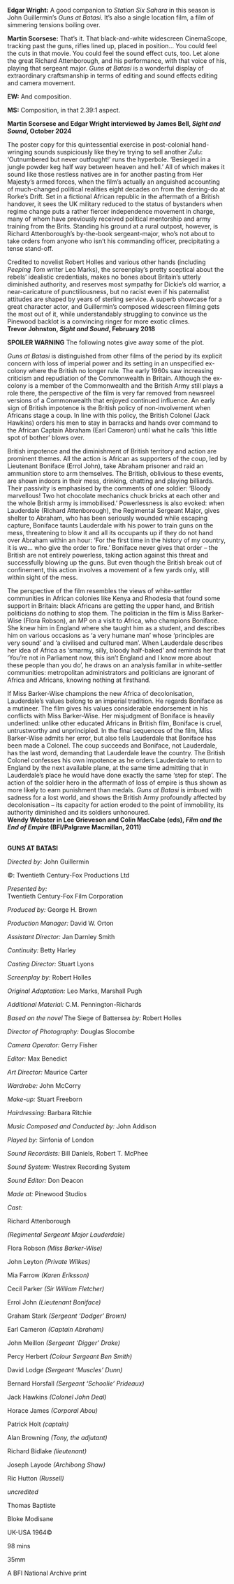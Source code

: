 
**Edgar Wright:** A good companion to _Station Six Sahara_ in this season is John Guillermin’s _Guns at Batasi_. It’s also a single location film, a film of simmering tensions boiling over.

**Martin Scorsese:** That’s it. That black-and-white widescreen CinemaScope, tracking past the guns, rifles lined up, placed in position… You could feel the cuts in that movie. You could feel the sound effect cuts, too. Let alone the great Richard Attenborough, and his performance, with that voice of his, playing that sergeant major. _Guns at Batasi_ is a wonderful display of extraordinary craftsmanship in terms of editing and sound effects editing and camera movement.

**EW:** And composition.

**MS:** Composition, in that 2.39:1 aspect.

**Martin Scorsese and Edgar Wright interviewed by James Bell, _Sight and Sound_, October 2024**
<br>  

The poster copy for this quintessential exercise in post-colonial hand-wringing sounds suspiciously like they’re trying to sell another _Zulu_: ‘Outnumbered but never outfought!’ runs the hyperbole. ‘Besieged in a jungle powder keg half way between heaven and hell.’ All of which makes it sound like those restless natives are in for another pasting from Her Majesty’s armed forces, when the film’s actually an anguished accounting of much-changed political realities eight decades on from the derring-do at Rorke’s Drift. Set in a fictional African republic in the aftermath of a British handover, it sees the UK military reduced to the status of bystanders when regime change puts a rather fiercer independence movement in charge, many of whom have previously received political mentorship and army training from the Brits. Standing his ground at a rural outpost, however, is Richard Attenborough’s by-the-book sergeant-major, who’s not about to take orders from anyone who isn’t his commanding officer, precipitating a tense stand-off.

Credited to novelist Robert Holles and various other hands (including _Peeping Tom_ writer Leo Marks), the screenplay’s pretty sceptical about the rebels’ idealistic credentials, makes no bones about Britain’s utterly diminished authority, and reserves most sympathy for Dickie’s old warrior, a near-caricature of punctiliousness, but no racist even if his paternalist attitudes are shaped by years of sterling service. A superb showcase for a great character actor, and Guillermin’s composed widescreen filming gets the most out of it, while understandably struggling to convince us the Pinewood backlot is a convincing ringer for more exotic climes.  
**Trevor Johnston, _Sight and Sound_, February 2018**
<br>

**SPOILER WARNING** The following notes give away some of the plot.

_Guns at Batasi_ is distinguished from other films of the period by its explicit concern with loss of imperial power and its setting in an unspecified ex-colony where the British no longer rule. The early 1960s saw increasing criticism and repudiation of the Commonwealth in Britain. Although the ex-colony is a member of the Commonwealth and the British Army still plays a role there, the perspective of the film is very far removed from newsreel versions of a Commonwealth that enjoyed continued influence. An early sign of British impotence is the British policy of non-involvement when Africans stage a coup. In line with this policy, the British Colonel (Jack Hawkins) orders his men to stay in barracks and hands over command to the African Captain Abraham (Earl Cameron) until what he calls ‘this little spot of bother’ blows over.

British impotence and the diminishment of British territory and action are prominent themes. All the action is African as supporters of the coup, led by Lieutenant Boniface (Errol John), take Abraham prisoner and raid an ammunition store to arm themselves. The British, oblivious to these events, are shown indoors in their mess, drinking, chatting and playing billiards. Their passivity is emphasised by the comments of one soldier: ‘Bloody marvellous! Two hot chocolate mechanics chuck bricks at each other and the whole British army is immobilised.’ Powerlessness is also evoked: when Lauderdale (Richard Attenborough), the Regimental Sergeant Major, gives shelter to Abraham, who has been seriously wounded while escaping capture, Boniface taunts Lauderdale with his power to train guns on the mess, threatening to blow it and all its occupants up if they do not hand over Abraham within an hour: ‘For the first time in the history of my country, it is we... who give the order to fire.’ Boniface never gives that order – the British are not entirely powerless, taking action against this threat and successfully blowing up the guns. But even though the British break out of confinement, this action involves a movement of a few yards only, still within sight of the mess.

The perspective of the film resembles the views of white-settler communities in African colonies like Kenya and Rhodesia that found some support in Britain: black Africans are getting the upper hand, and British politicians do nothing to stop them. The politician in the film is Miss Barker-Wise (Flora Robson), an MP on a visit to Africa, who champions Boniface. She knew him in England where she taught him as a student, and describes him on various occasions as ‘a very humane man’ whose ‘principles are very sound’ and ‘a civilised and cultured man’. When Lauderdale describes her idea of Africa as ‘smarmy, silly, bloody half-baked’ and reminds her that ‘You’re not in Parliament now, this isn’t England and I know more about these people than you do’, he draws on an analysis familiar in white-settler communities: metropolitan administrators and politicians are ignorant of Africa and Africans, knowing nothing at firsthand.

If Miss Barker-Wise champions the new Africa of decolonisation, Lauderdale’s values belong to an imperial tradition. He regards Boniface as a mutineer. The film gives his values considerable endorsement in his conflicts with Miss Barker-Wise. Her misjudgment of Boniface is heavily underlined: unlike other educated Africans in British film, Boniface is cruel, untrustworthy and unprincipled. In the final sequences of the film, Miss Barker-Wise admits her error, but also tells Lauderdale that Boniface has been made a Colonel. The coup succeeds and Boniface, not Lauderdale, has the last word, demanding that Lauderdale leave the country. The British Colonel confesses his own impotence as he orders Lauderdale to return to England by the next available plane, at the same time admitting that in Lauderdale’s place he would have done exactly the same ‘step for step’. The action of the soldier hero in the aftermath of loss of empire is thus shown as more likely to earn punishment than medals. _Guns at Batasi_ is imbued with sadness for a lost world, and shows the British Army profoundly affected by decolonisation – its capacity for action eroded to the point of immobility, its authority diminished and its soldiers unhonoured.  
**Wendy Webster in Lee Grieveson and Colin MacCabe (eds), _Film and the End of Empire_  (BFI/Palgrave Macmillan, 2011)**
<br><br>

**GUNS AT BATASI**<br>

_Directed by:_ John Guillermin<br>

©: Twentieth Century-Fox Productions Ltd<br>

_Presented by:_  
Twentieth Century-Fox Film Corporation<br>

_Produced by:_ George H. Brown<br>

_Production Manager:_ David W. Orton

_Assistant Director:_ Jan Darnley Smith

_Continuity:_ Betty Harley

_Casting Director:_ Stuart Lyons

_Screenplay by:_ Robert Holles

_Original Adaptation:_ Leo Marks, Marshall Pugh

_Additional Material:_ C.M. Pennington-Richards

_Based on the novel_ The Siege of Battersea _by:_ Robert Holles

_Director of Photography:_ Douglas Slocombe

_Camera Operator:_ Gerry Fisher

_Editor:_ Max Benedict

_Art Director:_ Maurice Carter

_Wardrobe:_ John McCorry

_Make-up:_ Stuart Freeborn

_Hairdressing:_ Barbara Ritchie

_Music Composed and Conducted by:_ John Addison

_Played by:_ Sinfonia of London

_Sound Recordists:_ Bill Daniels, Robert T. McPhee

_Sound System:_ Westrex Recording System

_Sound Editor:_ Don Deacon

_Made at:_ Pinewood Studios

_Cast:_

Richard Attenborough

_(Regimental Sergeant Major Lauderdale)_

Flora Robson _(Miss Barker-Wise)_

John Leyton _(Private Wilkes)_

Mia Farrow _(Karen Eriksson)_

Cecil Parker _(Sir William Fletcher)_

Errol John _(Lieutenant Boniface)_

Graham Stark _(Sergeant ‘Dodger’ Brown)_

Earl Cameron _(Captain Abraham)_

John Meillon _(Sergeant ‘Digger’ Drake)_

Percy Herbert _(Colour Sergeant Ben Smith)_

David Lodge _(Sergeant ‘Muscles’ Dunn)_

Bernard Horsfall _(Sergeant ‘Schoolie’ Prideaux)_

Jack Hawkins _(Colonel John Deal)_

Horace James _(Corporal Abou)_

Patrick Holt _(captain)_

Alan Browning _(Tony, the adjutant)_

Richard Bidlake _(lieutenant)_

Joseph Layode _(Archibong Shaw)_

Ric Hutton _(Russell)_

_uncredited_

Thomas Baptiste

Bloke Modisane

UK-USA 1964©

98 mins

35mm

A BFI National Archive print
<!--stackedit_data:
eyJoaXN0b3J5IjpbMTc4NTQyMTU1N119
-->
